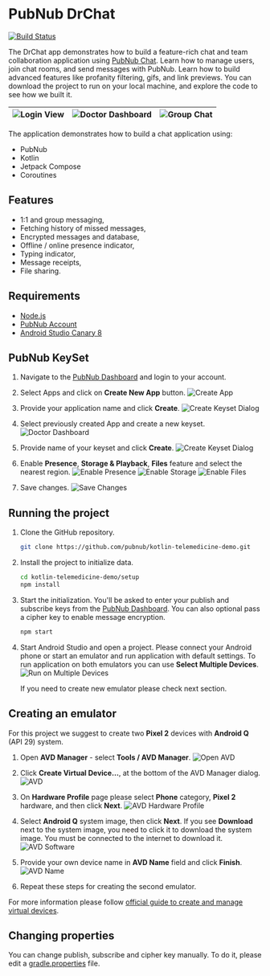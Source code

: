 # PubNub DrChat

[![Build Status](https://travis-ci.com/pubnub/kotlin-telemedicine-demo.svg?branch=master)](https://travis-ci.com/pubnub/kotlin-telemedicine-demo)

The DrChat app demonstrates how to build a feature-rich chat and team collaboration application
using [PubNub Chat](https://www.pubnub.com/docs/chat/quickstart). Learn how to manage users, join
chat rooms, and send messages with PubNub. Learn how to build advanced features like profanity
filtering, gifs, and link previews. You can download the project to run on your local machine, and
explore the code to see how we built it.



![Login View](screenshot/login.png) | ![Doctor Dashboard](screenshot/cases.png) | ![Group Chat](screenshot/group-chat.png) |
--- | ---- | ---- |

The application demonstrates how to build a chat application using:

- PubNub
- Kotlin
- Jetpack Compose
- Coroutines

## Features

- 1:1 and group messaging,
- Fetching history of missed messages,
- Encrypted messages and database,
- Offline / online presence indicator,
- Typing indicator,
- Message receipts,
- File sharing.


## Requirements

- [Node.js](https://nodejs.org/en/)
- [PubNub Account](https://dashboard.pubnub.com/)
- [Android Studio Canary 8](https://developer.android.com/studio/preview)

## PubNub KeySet 

1. Navigate to the [PubNub Dashboard](https://dashboard.pubnub.com/) and login to your account. 

1. Select Apps and click on **Create New App** button. 
![Create App](screenshot/keyset-create_new_app.png)

1. Provide your application name and click **Create**.
![Create Keyset Dialog](screenshot/keyset-create_new_app_dialog.png)

1. Select previously created App and create a new keyset.
![Doctor Dashboard](screenshot/keyset-create_new_keyset.png)

1. Provide name of your keyset and click **Create**.
![Create Keyset Dialog](screenshot/keyset-create_new_keyset_dialog.png)

1. Enable **Presence**, **Storage & Playback**, **Files** feature and select the nearest region.
![Enable Presence](screenshot/keyset-presence.png)
![Enable Storage](screenshot/keyset-storage.png)
![Enable Files](screenshot/keyset-files.png)

1. Save changes.
![Save Changes](screenshot/keyset-save_changes.png)

## Running the project

1. Clone the GitHub repository.

    ```bash
    git clone https://github.com/pubnub/kotlin-telemedicine-demo.git
    ```

1. Install the project to initialize data.

    ```bash
    cd kotlin-telemedicine-demo/setup
    npm install
    ```

1. Start the initialization. You'll be asked to enter your publish and subscribe keys from
   the [PubNub Dashboard](https://dashboard.pubnub.com/). You can also optional pass a cipher key 
   to enable message encryption.

    ```bash
    npm start
    ```

1. Start Android Studio and open a project. Please connect your Android phone or start an emulator
   and run application with default settings. To run application on both emulators you can use 
   **Select Multiple Devices**.
   ![Run on Multiple Devices](screenshot/as-run_multiple_devices.png)
   
   If you need to create new emulator please check next section.


## Creating an emulator

For this project we suggest to create two **Pixel 2** devices with **Android Q** (API 29) system.

1. Open **AVD Manager** - select **Tools / AVD Manager**.
   ![Open AVD](screenshot/avd-open.png)
   
1. Click **Create Virtual Device…**, at the bottom of the AVD Manager dialog.
   ![AVD](screenshot/avd-dialog.png)

1. On **Hardware Profile** page please select **Phone** category, **Pixel 2** hardware, and then 
   click **Next**.
   ![AVD Hardware Profile](screenshot/avd-hardware.png)

1. Select **Android Q** system image, then click **Next**. If you see **Download** next to the 
   system image, you need to click it to download the system image. You must be connected to the 
   internet to download it.
   ![AVD Software](screenshot/avd-software.png)

1. Provide your own device name in **AVD Name** field and click **Finish**.
   ![AVD Name](screenshot/avd-name.png)

1. Repeat these steps for creating the second emulator.

For more information please follow [official guide to create and manage virtual devices](https://developer.android.com/studio/run/managing-avds).


## Changing properties

You can change publish, subscribe and cipher key manually. To do it, please edit a [gradle.properties](./gradle.properties) 
file.
